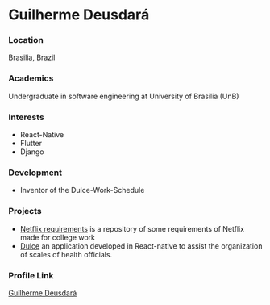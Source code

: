 # Guilherme Deusdará

### Location

Brasilia, Brazil

### Academics

Undergraduate in software engineering at University of Brasilia (UnB)

### Interests

- React-Native
- Flutter
- Django

### Development

- Inventor of the Dulce-Work-Schedule

### Projects

- [Netflix requirements](https://github.com/Requisitos-Netflix/Netflix-2018-2/) is a repository of some requirements of Netflix made for college work
- [Dulce](https://github.com/Dulce-Work-Schedule/2018.1-Dulce_App) an application developed in React-native to assist the organization of scales of health officials.

### Profile Link

[Guilherme Deusdará](https://github.com/gdeusdara)